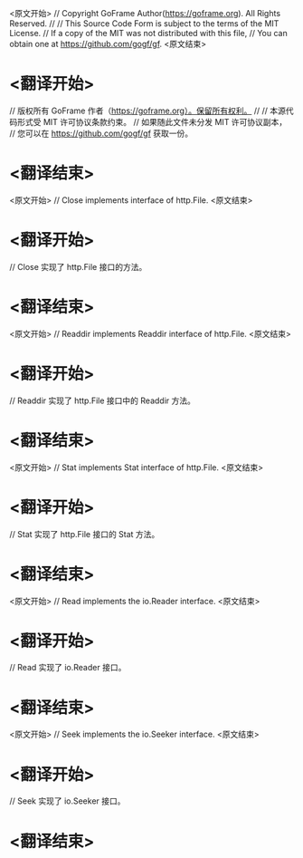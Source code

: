 
<原文开始>
// Copyright GoFrame Author(https://goframe.org). All Rights Reserved.
//
// This Source Code Form is subject to the terms of the MIT License.
// If a copy of the MIT was not distributed with this file,
// You can obtain one at https://github.com/gogf/gf.
<原文结束>

# <翻译开始>
// 版权所有 GoFrame 作者（https://goframe.org）。保留所有权利。
//
// 本源代码形式受 MIT 许可协议条款约束。
// 如果随此文件未分发 MIT 许可协议副本，
// 您可以在 https://github.com/gogf/gf 获取一份。
# <翻译结束>


<原文开始>
// Close implements interface of http.File.
<原文结束>

# <翻译开始>
// Close 实现了 http.File 接口的方法。
# <翻译结束>


<原文开始>
// Readdir implements Readdir interface of http.File.
<原文结束>

# <翻译开始>
// Readdir 实现了 http.File 接口中的 Readdir 方法。
# <翻译结束>


<原文开始>
// Stat implements Stat interface of http.File.
<原文结束>

# <翻译开始>
// Stat 实现了 http.File 接口的 Stat 方法。
# <翻译结束>


<原文开始>
// Read implements the io.Reader interface.
<原文结束>

# <翻译开始>
// Read 实现了 io.Reader 接口。
# <翻译结束>


<原文开始>
// Seek implements the io.Seeker interface.
<原文结束>

# <翻译开始>
// Seek 实现了 io.Seeker 接口。
# <翻译结束>


